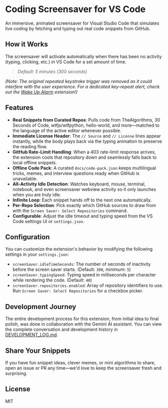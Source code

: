 # Coding Screensaver for VS Code

An immersive, animated screensaver for Visual Studio Code that simulates live coding by fetching and typing out real code snippets from GitHub.

## How it Works

The screensaver will activate automatically when there has been no activity (typing, clicking, etc.) in VS Code for a set amount of time.

> *Default: 5 minutes (300 seconds)*

*(Note: The original repeated keystroke trigger was removed as it could interfere with the user experience. For a dedicated key-repeat alert, check out the [Wake Up Alarm](https://marketplace.visualstudio.com/items?itemName=Nahceskrap.wakeup-alarm) extension!)*

## Features

- **Real Snippets from Curated Repos**: Pulls code from TheAlgorithms, 30 Seconds of Code, wtfjs/wtfpython, hello-world, and more—matched to the language of the active editor whenever possible.
- **Immediate License Header**: The `// Source` and `// License` lines appear instantly, while the body plays back via the typing animation to preserve the reading flow.
- **GitHub Rate-Limit Handling**: When a 403 rate-limit response arrives, the extension cools that repository down and seamlessly falls back to local offline snippets.
- **Offline Code Pack**: A curated `docs/code-pack.json` keeps multilingual tricks, memes, and interview questions ready when GitHub is unavailable.
- **All-Activity Idle Detection**: Watches keyboard, mouse, terminal, notebook, and even screensaver webview activity so it only launches when you are truly idle.
- **Infinite Loop**: Each snippet hands off to the next one automatically.
- **Per-Repo Selection**: Pick exactly which GitHub sources to draw from with the `Screen Saver: Select Repositories` command.
- **Configurable**: Adjust the idle timeout and typing speed from the VS Code settings UI or `settings.json`.

## Configuration

You can customize the extension's behavior by modifying the following settings in your `settings.json`:

- `screenSaver.idleTimeSeconds`: The number of seconds of inactivity before the screen saver starts. (Default: `300`, minimum: `5`)
- `screenSaver.typingSpeed`: Typing speed in milliseconds per character while rendering the code. (Default: `40`)
- `screenSaver.repositories.enabled`: Array of repository identifiers to use. Run `Screen Saver: Select Repositories` for a checkbox picker.

## Development Journey

The entire development process for this extension, from initial idea to final polish, was done in collaboration with the Gemini AI assistant. You can view the complete conversation and development history in [DEVELOPMENT_LOG.md](./DEVELOPMENT_LOG.md).

## Share Your Snippets

If you have fun snippet ideas, clever memes, or mini algorithms to share, open an issue or PR any time—we'd love to keep the screensaver fresh and surprising.


## License
MIT

